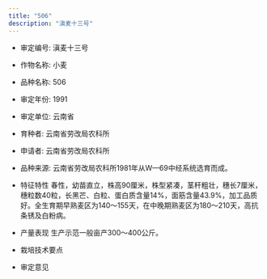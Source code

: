 ```yaml
---
title: "506"
description: "滇麦十三号"
---
```

* 审定编号:  滇麦十三号

*  作物名称:  小麦

*  品种名称:  506

*  审定年份:  1991

*  审定单位:  云南省

* 育种者:  云南省劳改局农科所

*  申请者:  云南省劳改局农科所

*  品种来源:  云南省劳改局农科所1981年从W—69中经系统选育而成。

*  特征特性
春性，幼苗直立，株高90厘米，株型紧凑，茎秆粗壮，穗长7厘米，穗粒数40粒，长黑芒、白粒、蛋白质含量14%，面筋含量43.9%，加工品质好。全生育期早熟麦区为140～155天，在中晚期熟麦区为180～210天，高抗条锈及白粉病。

*  产量表现
生产示范一般亩产300～400公斤。

*  栽培技术要点


*  审定意见

